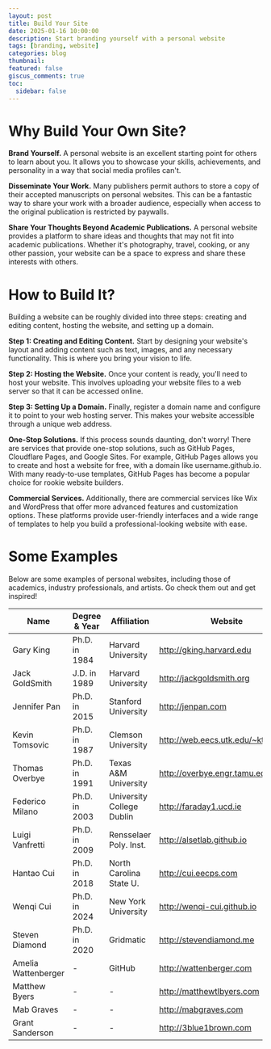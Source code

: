 ```yaml
---
layout: post
title: Build Your Site
date: 2025-01-16 10:00:00
description: Start branding yourself with a personal website
tags: [branding, website]
categories: blog
thumbnail:
featured: false
giscus_comments: true
toc:
  sidebar: false
---
```


# Why Build Your Own Site?

**Brand Yourself.**
A personal website is an excellent starting point for others to learn about you. It allows you to showcase your skills, achievements, and personality in a way that social media profiles can't.

**Disseminate Your Work.**
Many publishers permit authors to store a copy of their accepted manuscripts on personal websites. This can be a fantastic way to share your work with a broader audience, especially when access to the original publication is restricted by paywalls.

**Share Your Thoughts Beyond Academic Publications.**
A personal website provides a platform to share ideas and thoughts that may not fit into academic publications. Whether it's photography, travel, cooking, or any other passion, your website can be a space to express and share these interests with others.

# How to Build It?

Building a website can be roughly divided into three steps: creating and editing content, hosting the website, and setting up a domain.

**Step 1: Creating and Editing Content.**
Start by designing your website's layout and adding content such as text, images, and any necessary functionality. This is where you bring your vision to life.

**Step 2: Hosting the Website.**
Once your content is ready, you'll need to host your website. This involves uploading your website files to a web server so that it can be accessed online.

**Step 3: Setting Up a Domain.**
Finally, register a domain name and configure it to point to your web hosting server. This makes your website accessible through a unique web address.

**One-Stop Solutions.**
If this process sounds daunting, don't worry! There are services that provide one-stop solutions, such as GitHub Pages, Cloudflare Pages, and Google Sites. For example, GitHub Pages allows you to create and host a website for free, with a domain like username.github.io. With many ready-to-use templates, GitHub Pages has become a popular choice for rookie website builders.

**Commercial Services.**
Additionally, there are commercial services like Wix and WordPress that offer more advanced features and customization options. These platforms provide user-friendly interfaces and a wide range of templates to help you build a professional-looking website with ease.

# Some Examples

Below are some examples of personal websites, including those of academics, industry professionals, and artists. Go check them out and get inspired!

| Name                | Degree & Year | Affiliation               | Website                              |
| ------------------- | ------------- | ------------------------- | ------------------------------------ |
| Gary King           | Ph.D. in 1984 | Harvard University        | <http://gking.harvard.edu>           |
| Jack GoldSmith      | J.D. in 1989  | Harvard University        | <http://jackgoldsmith.org>           |
| Jennifer Pan        | Ph.D. in 2015 | Stanford University       | <http://jenpan.com>                  |
| Kevin Tomsovic      | Ph.D. in 1987 | Clemson University        | <http://web.eecs.utk.edu/~ktomsovi/> |
| Thomas Overbye      | Ph.D. in 1991 | Texas A&M University      | <http://overbye.engr.tamu.edu>       |
| Federico Milano     | Ph.D. in 2003 | University College Dublin | <http://faraday1.ucd.ie>             |
| Luigi Vanfretti     | Ph.D. in 2009 | Rensselaer Poly. Inst.    | <http://alsetlab.github.io>          |
| Hantao Cui          | Ph.D. in 2018 | North Carolina State U.   | <http://cui.eecps.com>               |
| Wenqi Cui           | Ph.D. in 2024 | New York University       | <http://wenqi-cui.github.io>         |
| Steven Diamond      | Ph.D. in 2020 | Gridmatic                 | <http://stevendiamond.me>            |
| Amelia Wattenberger | -             | GitHub                    | <http://wattenberger.com>            |
| Matthew Byers       | -             | -                         | <http://matthewtlbyers.com>          |
| Mab Graves          | -             | -                         | <http://mabgraves.com>               |
| Grant Sanderson     | -             | -                         | <http://3blue1brown.com>             |
